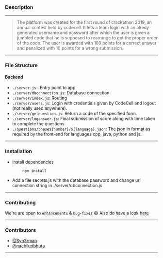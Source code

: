 
### Description 
-----------------------------------------

>The platform was created for the first round of crackathon 2019, an annual contest held by codecell. It lets a team login with an alredy generated username and password after which the user is given a jumbled code that he is supposed to rearrange to get the proper order of the code. The user is awarded with 100 points for a correct answer and penalized with 10 points for a wrong submission.


------------------------------------------


### File Structure


#### Backend

- `./server.js` : Entry point to app
- `./server/dbconnection.js`: Database connection
- `./server/index.js`: Routing
- `./server/users.js`: Login with credentials given by CodeCell and logout (not really used anywhere).
- `./server/getquestion.js`: Return a code of the specified form.
- `./server/loganswer.js`: Final submission of score along with time taken to complete the questions.
- `./questions/phase${number}/${language}.json`: The json in format as required by the front-end for languages cpp, java, python and js. 


------------------------------------------
### Installation

* Install dependencies
```sh
        npm install
```

* Add a file secrets.js with the database password and change url connection string in ./server/dbconnection.js
  
------------------------------------------
### Contributing

 We're are open to `enhancements` & `bug-fixes` :smile: Also do have a look [here](./CONTRIBUTING.md)

------------------------------------------
### Contributors

- [@Syn3rman](https://github.com/Syn3rman)
- [@nachiketbhuta](https://github.com/nachiketbhuta)
  
------------------------------------------
